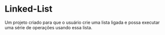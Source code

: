 # Linked-List
Um projeto criado para que o usuário crie uma lista ligada e possa executar uma série de operações usando essa lista.
